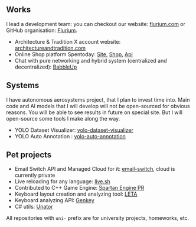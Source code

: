 ## Works

I lead a development team: you can checkout our website: [flurium.com](https://flurium.com/) or GitHub organisation: [Flurium](https://github.com/flurium).

- Architecture & Tradition X account website: [architectureandtradition.com](https://www.architectureandtradition.com/)
- Online Shop platform Spentoday: [Site](https://github.com/flurium/spentoday), [Shop](https://github.com/flurium/spentoday-shop), [Api](https://github.com/flurium/spentoday-api)
- Chat with pure networking and hybrid system (centralized and decentralized): [BabbleUp](https://github.com/flurium/babble)

## Systems

I have autonomous aerosystems project, that I plan to invest time into. 
Main code and AI models that I will develop will not be open-sourced for obvious reasons.
You will be able to see results in future on special site. 
But I will open-source some tools I make along the way. 
 
- YOLO Dataset Visualizer: [yolo-dataset-visualizer](https://github.com/roman-koshchei/yolo-dataset-visualizer)
- YOLO Auto Annotation : [yolo-auto-annotation](https://github.com/roman-koshchei/yolo-auto-annotation)

## Pet projects

- Email Switch API and Managed Cloud for it: [email-switch](https://github.com/roman-koshchei/email-switch), cloud is currently private
- Live reloading for any language: [live.sh](https://github.com/roman-koshchei/live-sh)
- Contributed to C++ Game Engine: [Spartan Engine PR](https://github.com/PanosK92/SpartanEngine/pull/160)
- Keyboard layout creation and analyzing tool: [LETA](https://github.com/roman-koshchei/leta)
- Keyboard analyzing API: [Genkey](https://github.com/roman-koshchei/genkey-api)
- C# utils: [Unator](https://github.com/roman-koshchei/unator)

All repositories with `uni-` prefix are for university projects, homeworks, etc. 

